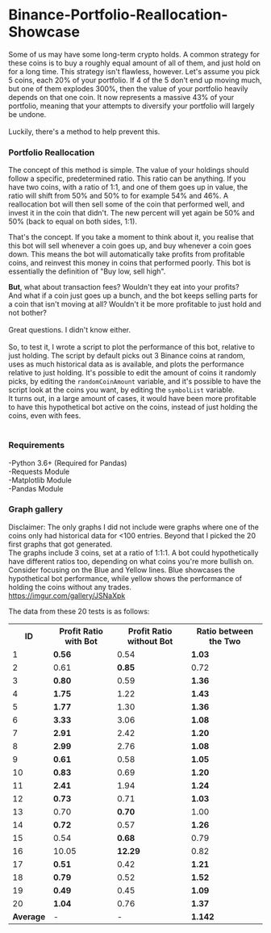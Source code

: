 # Binance-Portfolio-Reallocation-Showcase
Some of us may have some long-term crypto holds. 
A common strategy for these coins is to buy a roughly equal amount of all of them, and just hold on for a long time.
This strategy isn't flawless, however. 
Let's assume you pick 5 coins, each 20% of your portfolio. 
If 4 of the 5 don't end up moving much, but one of them explodes 300%, then the value of your portfolio heavily depends on that one coin. It now represents a massive 43% of your portfolio, meaning that your attempts to diversify your portfolio will largely be undone.
<br><br>
Luckily, there's a method to help prevent this. <br>

### Portfolio Reallocation
The concept of this method is simple. The value of your holdings should follow a specific, predetermined ratio. 
This ratio can be anything. 
If you have two coins, with a ratio of 1:1, and one of them goes up in value, the ratio will shift from 50% and 50% to for example
54% and 46%. A reallocation bot will then sell some of the coin that performed well, and invest it in the coin that didn't. 
The new percent will yet again be 50% and 50% (back to equal on both sides, 1:1).<br>

That's the concept. If you take a moment to think about it, you realise that this bot will sell whenever a coin goes up, and buy whenever a coin goes down.
This means the bot will automatically take profits from profitable coins, and reinvest this money in coins that performed poorly.
This bot is essentially the definition of "Buy low, sell high".<br>

<b>But</b>, what about transaction fees? Wouldn't they eat into your profits?<br>
And what if a coin just goes up a bunch, and the bot keeps selling parts for a coin that isn't moving at all? 
Wouldn't it be more profitable to just hold and not bother?<br><br>
Great questions. I didn't know either. <br><br>
So, to test it, I wrote a script to plot the performance of this bot, relative to just holding. 
The script by default picks out 3 Binance coins at random, uses as much historical data as is available, and plots the performance relative to just holding.
It's possible to edit the amount of coins it randomly picks, by editing the `randomCoinAmount` variable, and it's possible to have the script look at the coins you want,
by editing the `symbolList` variable.<br>
It turns out, in a large amount of cases, it would have been more profitable to have this hypothetical bot active on the coins, instead of just holding the coins, even with fees.
<br><br>
### Requirements
-Python 3.6+ (Required for Pandas)<br>
-Requests Module<br>
-Matplotlib Module<br>
-Pandas Module

### Graph gallery
Disclaimer: The only graphs I did not include were graphs where one of the coins only had historical data for <100 entries. Beyond that I picked the 20 first graphs that got generated.<br>
The graphs include 3 coins, set at a ratio of 1:1:1. A bot could hypothetically have different ratios too, depending on what coins you're more bullish on.<br>
Consider focusing on the Blue and Yellow lines. Blue showcases the hypothetical bot performance, while yellow shows the performance of holding the coins without any trades. <br>
https://imgur.com/gallery/JSNaXpk<br>

The data from these 20 tests is as follows:<br>
<table>
  <tr>
    <th>ID</th>
    <th>Profit Ratio with Bot</th>
    <th>Profit Ratio without Bot</th>
    <th>Ratio between the Two</th>
  </tr>
  <tr>
    <td>1</td>
    <td><b>0.56</b></td>
    <td>0.54</td>
    <td><b>1.03</b></td>
  </tr>
  <tr>
    <td>2</td>
    <td>0.61</td>
    <td><b>0.85</b></td>
    <td>0.72</td>
  </tr>
  <tr>
    <td>3</td>
    <td><b>0.80</b></td>
    <td>0.59</td>
    <td><b>1.36</b></td>
  </tr>
  <tr>
    <td>4</td>
    <td><b>1.75</b></td>
    <td>1.22</td>
    <td><b>1.43</b></td>
  </tr>
  <tr>
    <td>5</td>
    <td><b>1.77</b></td>
    <td>1.30</td>
    <td><b>1.36</b></td>
  </tr>
  <tr>
    <td>6</td>
    <td><b>3.33</b></td>
    <td>3.06</td>
    <td><b>1.08</b></td>
  </tr>
  <tr>
    <td>7</td>
    <td><b>2.91</b></td>
    <td>2.42</td>
    <td><b>1.20</b></td>
  </tr>
  <tr>
    <td>8</td>
    <td><b>2.99</b></td>
    <td>2.76</td>
    <td><b>1.08</b></td>
  </tr>
  <tr>
    <td>9</td>
    <td><b>0.61</b></td>
    <td>0.58</td>
    <td><b>1.05</b></td>
  </tr>
  <tr>
    <td>10</td>
    <td><b>0.83</b></td>
    <td>0.69</td>
    <td><b>1.20</b></td>
  </tr>
  <tr>
    <td>11</td>
    <td><b>2.41</b></td>
    <td>1.94</td>
    <td><b>1.24</b></td>
  </tr>
  <tr>
    <td>12</td>
    <td><b>0.73</b></td>
    <td>0.71</td>
    <td><b>1.03</b></td>
  </tr>
  <tr>
    <td>13</td>
    <td>0.70</td>
    <td><b>0.70</b></td>
    <td>1.00</td>
  </tr>
  <tr>
    <td>14</td>
    <td><b>0.72</b></td>
    <td>0.57</td>
    <td><b>1.26</b></td>
  </tr>
  <tr>
    <td>15</td>
    <td>0.54</td>
    <td><b>0.68</b></td>
    <td>0.79</td>
  </tr>
  <tr>
    <td>16</td>
    <td>10.05</td>
    <td><b>12.29</b></td>
    <td>0.82</td>
  </tr>
  <tr>
    <td>17</td>
    <td><b>0.51</b></td>
    <td>0.42</td>
    <td><b>1.21</b></td>
  </tr>
  <tr>
    <td>18</td>
    <td><b>0.79</b></td>
    <td>0.52</td>
    <td><b>1.52</b></td>
  </tr>
  <tr>
    <td>19</td>
    <td><b>0.49</b></td>
    <td>0.45</td>
    <td><b>1.09</b></td>
  </tr>
  <tr>
    <td>20</td>
    <td><b>1.04</b></td>
    <td>0.76</td>
    <td><b>1.37</b></td>
  </tr>
  <tr>
    <td><b>Average</b></td>
    <td>-</td>
    <td>-</td>
    <td><b>1.142</b></td>
  </tr>
</table>
